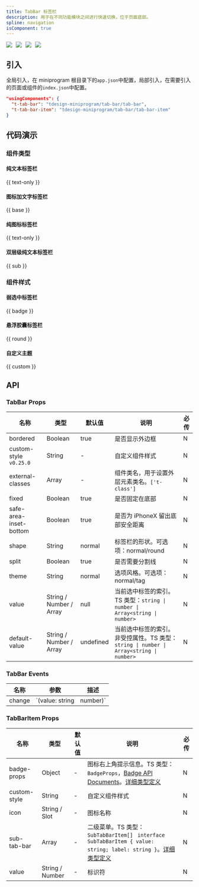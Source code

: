 ```yaml
---
title: TabBar 标签栏
description: 用于在不同功能模块之间进行快速切换，位于页面底部。
spline: navigation
isComponent: true
---
```


<span class="coverages-badge" style="margin-right: 10px"><img src="https://img.shields.io/badge/coverages%3A%20lines-100%25-blue" /></span><span class="coverages-badge" style="margin-right: 10px"><img src="https://img.shields.io/badge/coverages%3A%20functions-100%25-blue" /></span><span class="coverages-badge" style="margin-right: 10px"><img src="https://img.shields.io/badge/coverages%3A%20statements-100%25-blue" /></span><span class="coverages-badge" style="margin-right: 10px"><img src="https://img.shields.io/badge/coverages%3A%20branches-93%25-blue" /></span>
## 引入

全局引入，在 miniprogram 根目录下的`app.json`中配置，局部引入，在需要引入的页面或组件的`index.json`中配置。

```json
"usingComponents": {
  "t-tab-bar": "tdesign-miniprogram/tab-bar/tab-bar",
  "t-tab-bar-item": "tdesign-miniprogram/tab-bar/tab-bar-item"
}
```

## 代码演示

### 组件类型
#### 纯文本标签栏

{{ text-only }}

#### 图标加文字标签栏

{{ base }}

#### 纯图标标签栏

{{ text-only }}

#### 双层级纯文本标签栏

{{ sub }}

### 组件样式

#### 弱选中标签栏

{{ badge }}

#### 悬浮胶囊标签栏

{{ round }}

#### 自定义主题

{{ custom }}

## API
### TabBar Props

名称 | 类型 | 默认值 | 说明 | 必传
-- | -- | -- | -- | --
bordered | Boolean | true | 是否显示外边框 | N
custom-style `v0.25.0` | String | - | 自定义组件样式 | N
external-classes | Array | - | 组件类名，用于设置外层元素类名。`['t-class']` | N
fixed | Boolean | true | 是否固定在底部 | N
safe-area-inset-bottom | Boolean | true | 是否为 iPhoneX 留出底部安全距离 | N
shape | String | normal | 标签栏的形状。可选项：normal/round | N
split | Boolean | true | 是否需要分割线 | N
theme | String | normal | 选项风格。可选项：normal/tag | N
value | String / Number / Array | null | 当前选中标签的索引。TS 类型：`string \| number \| Array<string \| number>` | N
default-value | String / Number / Array | undefined | 当前选中标签的索引。非受控属性。TS 类型：`string \| number \| Array<string \| number>` | N

### TabBar Events

名称 | 参数 | 描述
-- | -- | --
change | `(value: string | number)` | 选中标签切换时触发

### TabBarItem Props

名称 | 类型 | 默认值 | 说明 | 必传
-- | -- | -- | -- | --
badge-props | Object | - | 图标右上角提示信息。TS 类型：`BadgeProps`，[Badge API Documents](./badge?tab=api)。[详细类型定义](https://github.com/Tencent/tdesign-miniprogram/tree/develop/src/tab-bar/type.ts) | N
custom-style | String | - | 自定义组件样式 | N
icon | String / Slot | - | 图标名称 | N
sub-tab-bar | Array | - | 二级菜单。TS 类型：`SubTabBarItem[] ` `interface SubTabBarItem { value: string; label: string }`。[详细类型定义](https://github.com/Tencent/tdesign-miniprogram/tree/develop/src/tab-bar/type.ts) | N
value | String / Number | - | 标识符 | N
